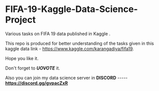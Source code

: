 # FIFA-19-Kaggle-Data-Science-Project

Various tasks on FIFA 19 data published in Kaggle .


This repo is produced for better understanding of the tasks given in this kaggle data link - https://www.kaggle.com/karangadiya/fifa19.

Hope you like it.


Don't forget to ***UOVOTE*** it.

Also you can join my data science server in **DISCORD** -----   **https://discord.gg/gvpacZxR**

